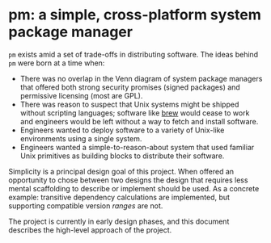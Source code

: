 # pm: a simple, cross-platform system package manager

`pm` exists amid a set of trade-offs in distributing software. The ideas behind
`pm` were born at a time when:

- There was no overlap in the Venn diagram of system package managers that
  offered both strong security promises (signed packages) and permissive
  licensing (most are GPL).
- There was reason to suspect that Unix systems might be shipped without
  scripting languages; software like [brew](https://brew.sh) would cease to
  work and engineers would be left without a way to fetch and install software.
- Engineers wanted to deploy software to a variety of Unix-like environments
  using a single system.
- Engineers wanted a simple-to-reason-about system that used familiar Unix
  primitives as building blocks to distribute their software.

Simplicity is a principal design goal of this project. When offered an
opportunity to chose between two designs the design that requires less mental
scaffolding to describe or implement should be used. As a concrete example:
transitive dependency calculations are implemented, but supporting compatible
version *ranges* are not.

The project is currently in early design phases, and this document describes
the high-level approach of the project.
